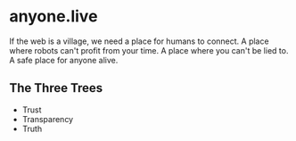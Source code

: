 # anyone.live

If the web is a village, we need a place for humans to connect. A place where robots can't profit from your time. A place where you can't be lied to. A safe place for anyone alive.

## The Three Trees
- Trust
- Transparency
- Truth